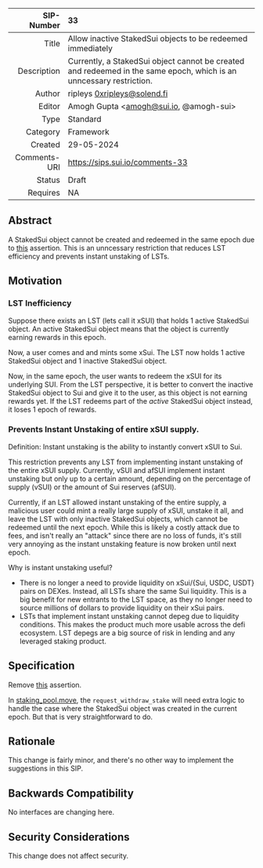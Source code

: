 | SIP-Number          | 33 |
| ---:                | :--- |
| Title               | Allow inactive StakedSui objects to be redeemed immediately |
| Description         | Currently, a StakedSui object cannot be created and redeemed in the same epoch, which is an unncessary restriction. |
| Author              | ripleys <0xripleys@solend.fi> |
| Editor              | Amogh Gupta <amogh@sui.io, @amogh-sui> |
| Type                | Standard |
| Category            | Framework |
| Created             | 29-05-2024 |
| Comments-URI        | https://sips.sui.io/comments-33 |
| Status              | Draft|
| Requires            |NA|

## Abstract

A StakedSui object cannot be created and redeemed in the same epoch due to [this](https://github.com/MystenLabs/sui/blob/main/crates/sui-framework/packages/sui-system/sources/sui_system_state_inner.move#L519) assertion. This is an unncessary restriction that reduces LST efficiency and prevents instant unstaking of LSTs.

## Motivation

### LST Inefficiency

Suppose there exists an LST (lets call it xSUI) that holds 1 active StakedSui object. An active StakedSui object means that the object is currently earning rewards in this epoch. 

Now, a user comes and and mints some xSui. The LST now holds 1 active StakedSui object and 1 inactive StakedSui object.

Now, in the same epoch, the user wants to redeem the xSUI for its underlying SUI. From the LST perspective, it is better to convert the inactive StakedSui object to Sui and give it to the user, as this object is not earning rewards yet. If the LST redeems part of the _active_ StakedSui object instead, it loses 1 epoch of rewards.

### Prevents Instant Unstaking of entire xSUI supply.

Definition: Instant unstaking is the ability to instantly convert xSUI to Sui.

This restriction prevents any LST from implementing instant unstaking of the entire xSUI supply. Currently, vSUI and afSUI implement instant unstaking but only up to a certain amount, depending on the percentage of supply (vSUI) or the amount of Sui reserves (afSUI). 

Currently, if an LST allowed instant unstaking of the entire supply, a malicious user could mint a really large supply of xSUI, unstake it all, and leave the LST with only inactive StakedSui objects, which cannot be redeemed until the next epoch. While this is likely a costly attack due to fees, and isn't really an "attack" since there are no loss of funds, it's still very annoying as the instant unstaking feature is now broken until next epoch.

Why is instant unstaking useful?

- There is no longer a need to provide liquidity on xSui/{Sui, USDC, USDT} pairs on DEXes. Instead, all LSTs share the same Sui liquidity. This is a big benefit for new entrants to the LST space, as they no longer need to source millions of dollars to provide liquidity on their xSui pairs.
- LSTs that implement instant unstaking cannot depeg due to liquidity conditions. This makes the product much more usable across the defi ecosystem. LST depegs are a big source of risk in lending and any leveraged staking product.


## Specification

Remove [this](https://github.com/MystenLabs/sui/blob/main/crates/sui-framework/packages/sui-system/sources/sui_system_state_inner.move#L519)  assertion.

In [staking_pool.move](https://github.com/MystenLabs/sui/blob/mainnet-v1.2.1/crates/sui-framework/packages/sui-system/sources/staking_pool.move#L137), the `request_withdraw_stake` will need extra logic to handle the case where the StakedSui object was created in the current epoch. But that is very straightforward to do.

## Rationale

This change is fairly minor, and there's no other way to implement the suggestions in this SIP.

## Backwards Compatibility

No interfaces are changing here.

## Security Considerations

This change does not affect security.
